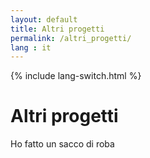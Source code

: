 ```yaml
---
layout: default
title: Altri progetti
permalink: /altri_progetti/
lang : it
---
```

{% include lang-switch.html %}

# Altri progetti

Ho fatto un sacco di roba